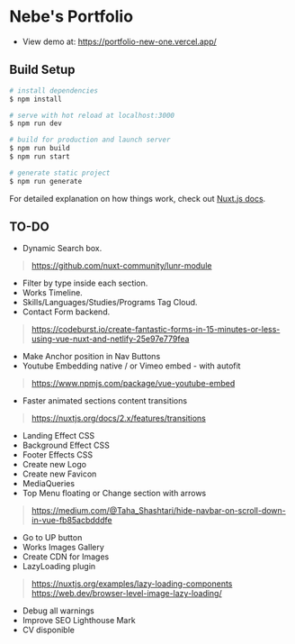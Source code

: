 # Nebe's Portfolio

- View demo at: https://portfolio-new-one.vercel.app/

## Build Setup

```bash
# install dependencies
$ npm install

# serve with hot reload at localhost:3000
$ npm run dev

# build for production and launch server
$ npm run build
$ npm run start

# generate static project
$ npm run generate
```

For detailed explanation on how things work, check out [Nuxt.js docs](https://nuxtjs.org).

## TO-DO
* Dynamic Search box.
> https://github.com/nuxt-community/lunr-module
* Filter by type inside each section.
* Works Timeline.
* Skills/Languages/Studies/Programs Tag Cloud.
* Contact Form backend.
> https://codeburst.io/create-fantastic-forms-in-15-minutes-or-less-using-vue-nuxt-and-netlify-25e97e779fea
* Make Anchor position in Nav Buttons
* Youtube Embedding native / or Vimeo embed - with autofit
> https://www.npmjs.com/package/vue-youtube-embed
* Faster animated sections content transitions
> https://nuxtjs.org/docs/2.x/features/transitions
* Landing Effect CSS
* Background Effect CSS
* Footer Effects CSS
* Create new Logo
* Create new Favicon
* MediaQueries
* Top Menu floating or Change section with arrows
> https://medium.com/@Taha_Shashtari/hide-navbar-on-scroll-down-in-vue-fb85acbdddfe
* Go to UP button
* Works Images Gallery
* Create CDN for Images
* LazyLoading plugin
> https://nuxtjs.org/examples/lazy-loading-components
> https://web.dev/browser-level-image-lazy-loading/
* Debug all warnings
* Improve SEO Lighthouse Mark
* CV disponible


